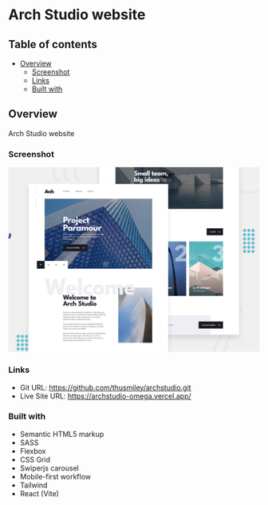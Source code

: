 # Arch Studio website

## Table of contents

- [Overview](#overview)
  - [Screenshot](#screenshot)
  - [Links](#links)
  - [Built with](#built-with)

## Overview

Arch Studio website

### Screenshot

![](/public/preview.jpg)

### Links

- Git URL: https://github.com/thusmiley/archstudio.git
- Live Site URL: https://archstudio-omega.vercel.app/

### Built with

- Semantic HTML5 markup
- SASS
- Flexbox
- CSS Grid
- Swiperjs carousel
- Mobile-first workflow
- Tailwind
- React (Vite)
